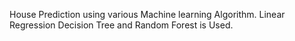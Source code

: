 House Prediction using various Machine learning Algorithm. Linear Regression Decision Tree and Random Forest is Used. 
